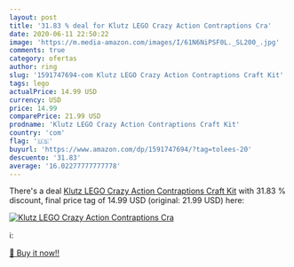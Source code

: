 ```yaml
---
layout: post
title: '31.83 % deal for Klutz LEGO Crazy Action Contraptions Cra'
date: 2020-06-11 22:50:22
image: 'https://m.media-amazon.com/images/I/61N6NiPSF0L._SL200_.jpg'
comments: true
category: ofertas
author: ring
slug: '1591747694-com Klutz LEGO Crazy Action Contraptions Craft Kit'
tags: lego
actualPrice: 14.99 USD
currency: USD
price: 14.99
comparePrice: 21.99 USD
prodname: 'Klutz LEGO Crazy Action Contraptions Craft Kit'
country: 'com'
flag: '🇺🇸'
buyurl: 'https://www.amazon.com/dp/1591747694/?tag=tolees-20'
descuento: '31.83'
average: '16.02277777777778'
---
```


There's a deal [Klutz LEGO Crazy Action Contraptions Craft Kit](https://www.amazon.com/dp/1591747694/?tag=tolees-20)  with  31.83 % discount, final price tag of  14.99 USD (original: 21.99 USD) here:

[![Klutz LEGO Crazy Action Contraptions Cra](https://m.media-amazon.com/images/I/61N6NiPSF0L._SL200_.jpg)](https://www.amazon.com/dp/1591747694/?tag=tolees-20)

ℹ️:


[🛒 Buy it now!!](https://www.amazon.com/dp/1591747694/?tag=tolees-20)
